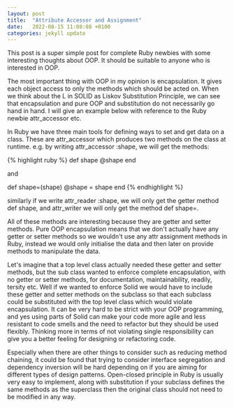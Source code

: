 ```yaml
---
layout: post
title:  "Attribute Accessor and Assignment"
date:   2022-08-15 11:08:08 +0100
categories: jekyll update
---
```

This post is a super simple post for complete Ruby newbies with some interesting thoughts about OOP. It should be suitable to anyone who is interested in OOP.

The most important thing with OOP in my opinion is encapsulation. It gives each object access to only the methods which should be acted on. When we think about the L in SOLID as Liskov Substitution Principle, we can see that encapsulation and pure OOP and substitution do not necessarily go hand in hand. I will give an example below with reference to the Ruby newbie attr_accessor etc.

In Ruby we have three main tools for defining ways to set and get data on a class. These are attr_accessor which produces two methods on the class at runtime. e.g. by writing attr_accessor :shape, we will get the methods:

{% highlight ruby %}
def shape
  @shape
end

and 

def shape=(shape)
  @shape = shape
end
{% endhighlight %}

similarly if we write attr_reader :shape, we will only get the getter method def shape, and attr_writer we will only get the method def shape=. 

All of these methods are interesting because they are getter and setter methods. Pure OOP encapsulation means that we don't actually have any getter or setter methods so we wouldn't use any attr assignment methods in Ruby, instead we would only initialise the data and then later on provide methods to manipulate the data.

Let's imagine that a top level class actually needed these getter and setter methods, but the sub class wanted to enforce complete encapsulation, with no getter or setter methods, for documentation, maintainability, readily, tersity etc. Well if we wanted to enforce Solid we would have to include these getter and setter methods on the subclass so that each subclass could be substituted with the top level class which would violate encapsulation. It can be very hard to be strict with your OOP programming, and yes using parts of Solid can make your code more agile and less resistant to code smells and the need to refactor but they should be used flexibly. Thinking more in terms of not violating single responsibility can give you a better feeling for designing or refactoring code.

Especially when there are other things to consider such as reducing method chaining, it could be found that trying to consider interface segregation and dependency inversion will be hard depending on if you are aiming for different types of design patterns. Open-closed principle in Ruby is usually very easy to implement, along with substitution if your subclass defines the same methods as the superclass then the original class should not need to be modified in any way.